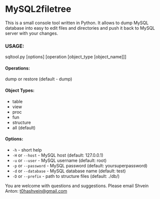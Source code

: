 MySQL2filetree
==============

This is a small console tool written in Python.
It allows to dump MySQL database into easy to edit files and directories 
and push it back to MySQL server with your changes. 

### USAGE:
sqltool.py [options] [operation [object_type [object_name]]]
#### Operations:
dump or restore (default - dump)

#### Object Types:
* table
* view
* proc
* fun
* structure
* all (default)

#### Options:
- `-h` - short help
- `-H` or `--host` - MySQL host (default: 127.0.0.1)
- `-u` or `--user` - MySQL username (default: root)
- `-p` or `--password` - MySQL password (default: yoursuperpassword)
- `-d` or `--database` - MySQL database name (default: test)
- `-D` or `--prefix` - path to structure files (default: ./db/)

You are welcome with questions and suggestions.
Please email Shvein Anton: t0hashvein@gmail.com
